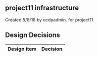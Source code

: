 ## project11 infrastructure

Created 5/8/18 by ucdpadmin. for project11


## Design Decisions
| Design item                | Decision|
| :----------------------------------- | :--------------------------------------------------------------------------------|
